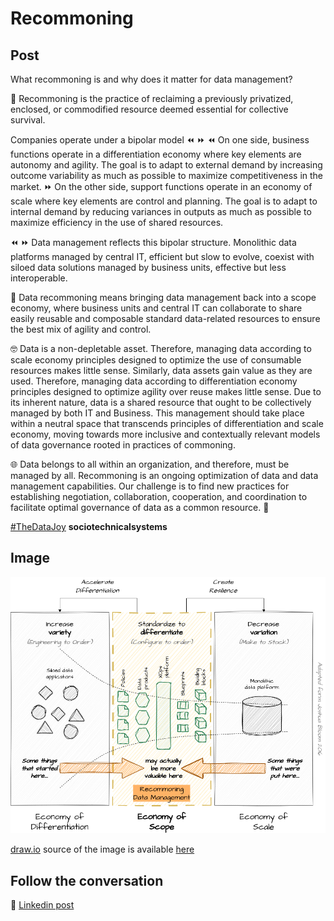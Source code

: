 # Recommoning

## Post

What recommoning is and why does it matter for data management?

📖 Recommoning is the practice of reclaiming a previously privatized, enclosed, or commodified resource deemed essential for collective survival.

Companies operate under a bipolar model ⏪ ⏩ 
⏪ On one side, business functions operate in a differentiation economy where key elements are autonomy and agility. The goal is to adapt to external demand by increasing outcome variability as much as possible to maximize competitiveness in the market. 
⏩ On the other side, support functions operate in an economy of scale where key elements are control and planning. The goal is to adapt to internal demand by reducing variances in outputs as much as possible to maximize efficiency in the use of shared resources. 

⏪ ⏩ Data management reflects this bipolar structure. Monolithic data platforms managed by central IT, efficient but slow to evolve, coexist with siloed data solutions managed by business units, effective but less interoperable. 

🔄 Data recommoning means bringing data management back into a scope economy, where business units and central IT can collaborate to share easily reusable and composable standard data-related resources to ensure the best mix of agility and control. 

🤓 Data is a non-depletable asset. Therefore, managing data according to scale economy principles designed to optimize the use of consumable resources makes little sense. Similarly, data assets gain value as they are used. Therefore, managing data according to differentiation economy principles designed to optimize agility over reuse makes little sense. Due to its inherent nature, data is a shared resource that ought to be collectively managed by both IT and Business. This management should take place within a neutral space that transcends principles of differentiation and scale economy, moving towards more inclusive and contextually relevant models of data governance rooted in practices of commoning.

🌐 Data belongs to all within an organization, and therefore, must be managed by all. Recommoning is an ongoing optimization of data and data management capabilities. Our challenge is to find new practices for establishing negotiation, collaboration, cooperation, and coordination to facilitate optimal governance of data as a common resource. 🤝

[#TheDataJoy](https://www.linkedin.com/feed/hashtag/?keywords=thedatajoy) **sociotechnicalsystems**

## Image

![018-recommoning.png](../images/018-recommoning.png)

[draw.io](https://app.diagrams.net/) source of the image is available [here](../images/018-recommoning.drawio) 

## Follow the conversation

🔵 [Linkedin post](https://www.linkedin.com/feed/update/urn:li:activity:7131313977480900608/)

